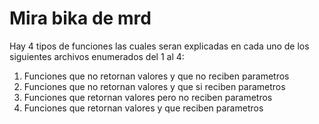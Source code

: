 # Mira bika de mrd


Hay 4 tipos de funciones las cuales seran explicadas en cada uno de los siguientes archivos enumerados del 1 al 4:

1. Funciones que no retornan valores y que no reciben parametros
2. Funciones que no retornan valores y que si reciben parametros
3. Funciones que retornan valores pero no reciben parametros
4. Funciones que retornan valores y que reciben parametros